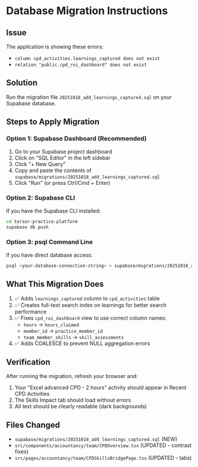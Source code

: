 # Database Migration Instructions

## Issue
The application is showing these errors:
- `column cpd_activities.learnings_captured does not exist`
- `relation "public.cpd_roi_dashboard" does not exist`

## Solution
Run the migration file `20251018_add_learnings_captured.sql` on your Supabase database.

## Steps to Apply Migration

### Option 1: Supabase Dashboard (Recommended)
1. Go to your Supabase project dashboard
2. Click on "SQL Editor" in the left sidebar
3. Click "+ New Query"
4. Copy and paste the contents of `supabase/migrations/20251018_add_learnings_captured.sql`
5. Click "Run" (or press Ctrl/Cmd + Enter)

### Option 2: Supabase CLI
If you have the Supabase CLI installed:
```bash
cd torsor-practice-platform
supabase db push
```

### Option 3: psql Command Line
If you have direct database access:
```bash
psql <your-database-connection-string> < supabase/migrations/20251018_add_learnings_captured.sql
```

## What This Migration Does
1. ✅ Adds `learnings_captured` column to `cpd_activities` table
2. ✅ Creates full-text search index on learnings for better search performance
3. ✅ Fixes `cpd_roi_dashboard` view to use correct column names:
   - `hours` → `hours_claimed`
   - `member_id` → `practice_member_id`
   - `team_member_skills` → `skill_assessments`
4. ✅ Adds COALESCE to prevent NULL aggregation errors

## Verification
After running the migration, refresh your browser and:
1. Your "Excel advanced CPD - 2 hours" activity should appear in Recent CPD Activities
2. The Skills Impact tab should load without errors
3. All text should be clearly readable (dark backgrounds)

## Files Changed
- `supabase/migrations/20251018_add_learnings_captured.sql` (NEW)
- `src/components/accountancy/team/CPDOverview.tsx` (UPDATED - contrast fixes)
- `src/pages/accountancy/team/CPDSkillsBridgePage.tsx` (UPDATED - tabs)

